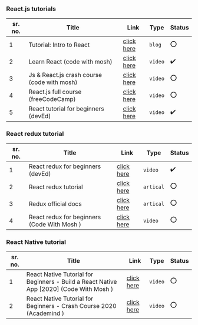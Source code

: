 ### React.js tutorials

sr. no. | Title | Link | Type | Status
------- | ----- | ---- | ---- | ------
1 | Tutorial: Intro to React | [click here](https://reactjs.org/tutorial/tutorial.html) | `blog` | :o:
2 | Learn React (code with mosh) | [click here](https://www.youtube.com/watch?v=Ke90Tje7VS0&t=2571s) | `video` | :heavy_check_mark:
3 | Js & React.js crash course (code with mosh) | [click here](https://www.youtube.com/watch?v=Ke90Tje7VS0&list=PLYtZZ-GGdKwcWKyQVkGtpCmDTGn4pqG2N) | `video` | :o:
4 | React.js full course (freeCodeCamp) | [click here](https://www.youtube.com/watch?v=DLX62G4lc44&t=1s) | `video` | :o:
5 | React tutorial for beginners (devEd) | [click here](https://www.youtube.com/watch?v=dGcsHMXbSOA&t=792s) | `video` | :heavy_check_mark:


### React redux tutorial

sr. no. | Title | Link | Type | Status
------- | ----- | ---- | ---- | ------
1 | React redux for beginners (devEd) | [click here](https://www.youtube.com/watch?v=CVpUuw9XSjY) | `video` | :heavy_check_mark:
2 | React redux tutorial | [click here](https://react-redux.js.org/introduction/basic-tutorial) | `artical` | :o:
3 | Redux official docs | [click here](https://redux.js.org/introduction/getting-started) | `artical` | :o:
4 | React redux for beginners (Code With Mosh ) | [click here](https://youtu.be/poQXNp9ItL4) | `video` | :o:

### React Native tutorial

sr. no. | Title | Link | Type | Status
------- | ----- | ---- | ---- | ------
1 |React Native Tutorial for Beginners - Build a React Native App [2020] (Code With Mosh ) | [click here](https://www.youtube.com/watch?v=0-S5a0eXPoc) | `video` | :o:
2 |React Native Tutorial for Beginners - Crash Course 2020 (Academind ) | [click here](https://www.youtube.com/watch?v=qSRrxpdMpVc) | `video` | :o:
